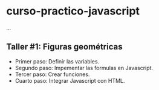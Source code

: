# curso-practico-javascript

...

## Taller #1: Figuras geométricas

- Primer paso: Definir las variables.
- Segundo paso: Impementar las formulas en Javascript.
- Tercer paso: Crear funciones.
- Cuarto paso: Integrar Javascript con HTML.